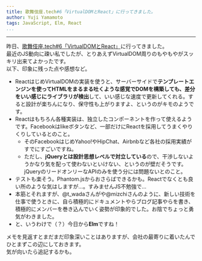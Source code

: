 ```yaml
---
title: 歌舞伎座.tech#6「VirtualDOMとReact」に行ってきました。
author: Yuji Yamamoto
tags: JavaScript, Elm, React
...
```

---

昨日、[歌舞伎座.tech#6「VirtualDOMとReact」](http://kbkz.connpass.com/event/11254/)に行ってきました。 \
最近のJS動向に疎い私でしたが、とりあえずVirtualDOM周りのもやもやがスッキリ出来てよかったです。 \
以下、印象に残った点や感想など。

- ReactはじめVirtualDOMの実装を使うと、サーバーサイドで**テンプレートエンジンを使ってHTMLをまるまる吐くような感覚でDOMを構築しても、差分をいい感じにライブラリが検出**して、いい感じな速度で更新してくれる。すると設計が楽ちんになり、保守性も上がりますよ、というのがキモのようです。
- Reactはもちろん各種実装は、独立したコンポーネントを作って使えるようです。Facebookはlikeボタンなど、一部だけにReactを採用してうまくやりくりしているとのこと。
    - そのFacebookはじめYahoo!やHipChat、Airbnbなど各社の採用実績がすでにすごいですね。
    - ただし、**jQueryとは設計思想レベルで対立している**ので、干渉しないようかなり気を配って使わないといけない、というのが壁だそうです。jQueryのリードオンリーなAPIのみを使う分には問題ないとのこと。
- テストも楽そう。Phantom.jsからおさらばできるかも。Reactでなくとも良い所のような気はしますが...。すみませんJS不勉強で...
- 本筋とそれますが、\@t\_wadaさんがや\@mizchiさんのように、新しい技術を仕事で使うときに、自ら積極的にドキュメントやらブログ記事やらを書き、積極的にメンバーを巻き込んでいく姿勢が印象的でした。お陰でちょっと勇気がわきました。
- と、いうわけで（？）今日から**Elm**ですね！

メモを見返すとまだまだ印象深いことはありますが、会社の最寄りに着いたんでひとまずこの辺にしておきます。 \
気が向いたら追記するかも。
